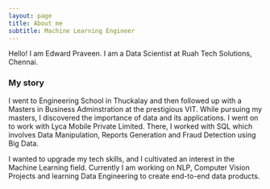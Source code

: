 ```yaml
---
layout: page
title: About me
subtitle: Machine Learning Engineer
---
```


Hello! I am Edward Praveen. I am a Data Scientist at Ruah Tech Solutions, Chennai.

### My story
I went to Engineering School in Thuckalay and then followed up with a Masters in Business Adminstration at the prestigious VIT. 
While pursuing my masters, I discovered the importance of data and its applications. I went on to work with Lyca Mobile Private Limited. 
There, I worked with SQL which involves Data Manipulation, Reports Generation and Fraud Detection using Big Data. 

I wanted to upgrade my tech skills, and I cultivated an interest in the Machine Learning field. 
Currently I am working on NLP, Computer Vision Projects and learning Data Engineering to create end-to-end data products. 




